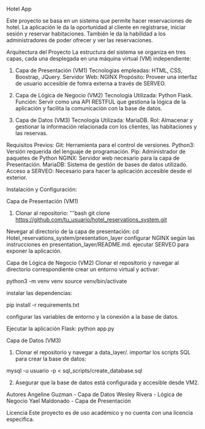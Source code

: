 Hotel App 

Este proyecto se basa en un sistema que permite hacer reservaciones de hotel.  La aplicación le da la oportunidad al cliente en registrarse, iniciar sesión y reservar habitaciones.  También le da la habilidad a los administradores de poder ofrecer y ver las reservaciones. 

Arquitectura del Proyecto 
La estructura del sistema se organiza en tres capas, cada una desplegada en una máquina virtual (VM) independiente:

1. Capa de Presentación (VM1)
Tecnologías empleadas: HTML, CSS, Boostrap, JQuery.
Servidor Web: NGINX
Propósito: Proveer una interfaz de usuario accesible de fomra externa a través de SERVEO.

2. Capa de Lógica de Negocio (VM2)
Tecnología Utilizada: Python Flask.
Función: Servir como una API RESTFUL que gestiona la lógica de la aplicación y facilita la comunicación con la base de datos.

3. Capa de Datos (VM3)
Tecnología Utilizada: MariaDB.
Rol: Almacenar y gestionar la información relacionada con los clientes, las habitaciones y las reservas.

Requisitos Previos: 
Git: Herramienta para el control de versiones.
Python3: Versión requerida del lenguaje de programación.
Pip: Administrador de paquetes de Python 
NGINX: Servidor web necesario para la capa de Presentación.
MariaDB: Sistema de gestión de bases de datos utilizado.
Acceso a SERVEO: Necesario para hacer la aplicación accesible desde el exterior.

Instalación y Configuración:

Capa de Presentación (VM1)
1. Clonar al repositorio:
   '''bash
   git clone
https://github.com/tu_usuario/hotel_reservations_system.git

Nevegar al directorio de la capa de presentación:
cd Hotel_reservations_system/presentation_layer
configurar NGINX según las instrucciones en presentation_layer/README.md.
ejecutar SERVEO para exponer la aplicación.

Capa de Lógica de Negocio (VM2)
Clonar el repositorio y navegar al directorio correspondiente 
crear un entorno virtual y activar:

python3 -m venv venv
source venv/bin/activate

instalar las dependencias:

pip install -r requirements.txt

configurar las variables de entorno y la conexión a la base de datos.

Ejecutar la aplicación Flask:
python app.py

Capa de Datos (VM3)
1. Clonar el repositorio y navegar a data_layer/.
importar los scripts SQL para crear la base de datos:

mysql -u usuario -p < sql_scripts/create_database.sql

2. Asegurar que la base de datos está configurada y accesible desde VM2.

Autores 
Angeline Guzman - Capa de Datos 
Wesley Rivera - Lógica de Negocio 
Yael Maldonado - Capa de Presentación 

Licencia 
Este proyecto es de uso académico y no cuenta con una licencia especifica.

